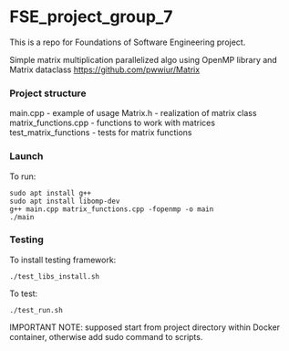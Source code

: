# FSE_project_group_7
This is a repo for Foundations of Software Engineering project.

Simple matrix multiplication parallelized algo using OpenMP library and Matrix dataclass https://github.com/pwwiur/Matrix

### Project structure
main.cpp - example of usage
Matrix.h - realization of matrix class
matrix_functions.cpp - functions to work with matrices
test_matrix_functions - tests for matrix functions

### Launch
To run:
```
sudo apt install g++
sudo apt install libomp-dev
g++ main.cpp matrix_functions.cpp -fopenmp -o main
./main
```

### Testing
To install testing framework:
```
./test_libs_install.sh
```

To test:
```
./test_run.sh
```

IMPORTANT NOTE: supposed start from project directory within Docker container, otherwise add sudo command to scripts.
